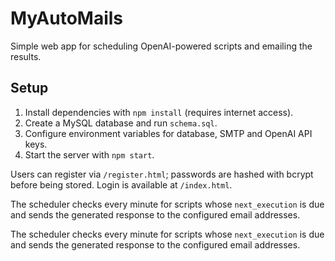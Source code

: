 # MyAutoMails

Simple web app for scheduling OpenAI-powered scripts and emailing the results.

## Setup
1. Install dependencies with `npm install` (requires internet access).
2. Create a MySQL database and run `schema.sql`.
3. Configure environment variables for database, SMTP and OpenAI API keys.
4. Start the server with `npm start`.


Users can register via `/register.html`; passwords are hashed with bcrypt before
being stored. Login is available at `/index.html`.

The scheduler checks every minute for scripts whose `next_execution` is due and
sends the generated response to the configured email addresses.

The scheduler checks every minute for scripts whose `next_execution` is due and sends the generated response to the configured email addresses.

